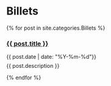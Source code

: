 

<h1>Billets</h1>
<div class="posts">
  {% for post in site.categories.Billets %}
  <article class="post">

   <h3 style="margin-bottom:0">
   
   <a href="{{ site.baseurl }}{{ post.url }}">{{ post.title }}</a>
      </h3>
      <div class="date">
        {{ post.date | date: "%Y-%m-%d"}}
      </div>
       <p style="margin-top: .5em;">
        {{ post.description }}
      </p>

  </article>
    
  {% endfor %}
</div>
